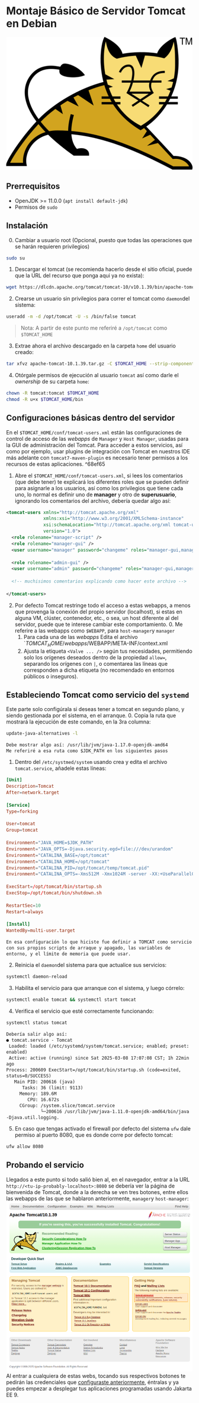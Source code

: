# Montaje Básico de Servidor Tomcat en Debian
![tomcat](./assets/tomcat.svg)

## Prerrequisitos
- OpenJDK >= 11.0.0 (`apt install default-jdk`)
- Permisos de `sudo`

## Instalación
0. Cambiar a usuario root (Opcional, puesto que todas las operaciones que se harán requieren privilegios)
```sh
sudo su
```
1. Descargar el tomcat (se recomienda hacerlo desde el sitio oficial, puede que la URL del recurso que ponga aqui ya no exista):
```sh
wget https://dlcdn.apache.org/tomcat/tomcat-10/v10.1.39/bin/apache-tomcat-10.1.39.tar.gz
```
2. Crearse un usuario sin privilegios para correr el tomcat como `daemon`del sistema:
```sh
useradd -m -d /opt/tomcat -U -s /bin/false tomcat
```

>Nota: A partir de este punto me referiré a `/opt/tomcat` como `$TOMCAT_HOME`

3. Extrae ahora el archivo descargado en la carpeta `home` del usuario creado:
```sh
tar xfvz apache-tomcat-10.1.39.tar.gz -C $TOMCAT_HOME --strip-components=1
```

4. Otórgale permisos de ejecución al usuario `tomcat` así como darle el *ownership* de su carpeta `home`:
```sh
chown -R tomcat:tomcat $TOMCAT_HOME
chmod -R u+x $TOMCAT_HOME/bin
```
## Configuraciones básicas dentro del servidor
En el `$TOMCAT_HOME/conf/tomcat-users.xml`  están las configuraciones de control de acceso de las *webapps* de `Manager` y `Host Manager`, usadas para la GUI de administración del Tomcat.
Para acceder a estos servicios, así como por ejemplo, usar plugins de integración con Tomcat en nuestros IDE más adelante con `tomcat7-maven-plugin` es necesario tener permisos a los recursos de estas aplicaciones. ^68ef65
1. Abre el `$TOMCAT_HOME/conf/tomcat-users.xml`, si lees los comentarios (que debe tener) te explicará los diferentes roles que se pueden definir para asignarle a los usuarios, así como los privilegios que tiene cada uno, lo normal es definir uno de **manager** y otro de **superusuario**, ignorando los comentarios del archivo, debería quedar algo así:
```xml
<tomcat-users xmlns="http://tomcat.apache.org/xml"
              xmlns:xsi="http://www.w3.org/2001/XMLSchema-instance"
              xsi:schemaLocation="http://tomcat.apache.org/xml tomcat-users.xsd"
              version="1.0">
  <role rolename="manager-script" />
  <role rolename="manager-gui" />
  <user username="manager" password="changeme" roles="manager-gui,manager-script" />

  <role rolename="admin-gui" />
  <user username="admin" password="changeme" roles="manager-gui,manager-script,admin-gui" />
  
  <!-- muchisimos comentarios explicando como hacer este archivo -->
  
</tomcat-users>
```
2. Por defecto Tomcat restringe todo el acceso a estas webapps, a menos que provenga la conexión del propio servidor (localhost), si estas en alguna VM, clúster, contenedor, etc., o sea, un host diferente al del servidor, puede que te interese cambiar este comportamiento.
	0. Me referire a las webapps como `$WEBAPP`, para `host-manager`y `manager`
	1. Para cada una de las *webapps* Edita el archivo `$TOMCAT_HOME/webapps/$WEBAPP/META-INF/context.xml
	2. Ajusta la etiqueta `<Valve ... />` según tus necesidades, permitiendo solo los orígenes deseados dentro de la propiedad `allow=`, separando los orígenes con `|`, o comentarea las líneas que corresponden a dicha etiqueta (no recomendado en entornos públicos o inseguros).
## Estableciendo Tomcat como servicio del `systemd`
Este parte solo configúrala si deseas tener a tomcat en segundo plano, y siendo gestionada por el sistema, en el arranque.
0. Copia la ruta que mostrará la ejecución de este comando, en la 3ra columna:
```sh
update-java-alternatives -l
```
	Debe mostrar algo así: /usr/lib/jvm/java-1.17.0-openjdk-amd64
	Me referiré a esa ruta como $JDK_PATH en los siguientes pasos
1. Dentro del `/etc/systmed/system` usando crea y edita el archivo `tomcat.service`, añadele estas líneas:
```toml
[Unit]
Description=Tomcat
After=network.target

[Service]
Type=forking

User=tomcat
Group=tomcat

Environment="JAVA_HOME=$JDK_PATH"
Environment="JAVA_OPTS=-Djava.security.egd=file:///dev/urandom"
Environment="CATALINA_BASE=/opt/tomcat"
Environment="CATALINA_HOME=/opt/tomcat"
Environment="CATALINA_PID=/opt/tomcat/temp/tomcat.pid"
Environment="CATALINA_OPTS=-Xms512M -Xmx1024M -server -XX:+UseParallelGC"

ExecStart=/opt/tomcat/bin/startup.sh
ExecStop=/opt/tomcat/bin/shutdown.sh

RestartSec=10
Restart=always

[Install]
WantedBy=multi-user.target
```

	En esa configuración lo que hiciste fue definir a TOMCAT como servicio con sus propios scripts de arraque y apagado, las variables de entorno, y el límite de memoria que puede usar.
2. Reinicia el `daemon`del sistema para que actualice sus servicios:
```sh
systemctl daemon-reload
```
3. Habilita el servicio para que arranque con el sistema, y luego córrelo:
```sh
systemctl enable tomcat && systemctl start tomcat
```
4. Verifica el servicio que esté correctamente funcionando:
```sh
systemctl status tomcat
```
	Debería salir algo así:
	● tomcat.service - Tomcat
	 Loaded: loaded (/etc/systemd/system/tomcat.service; enabled; preset: enabled)
	 Active: active (running) since Sat 2025-03-08 17:07:08 CST; 1h 22min ago
	Process: 200609 ExecStart=/opt/tomcat/bin/startup.sh (code=exited, status=0/SUCCESS)
	   Main PID: 200616 (java)
	      Tasks: 36 (limit: 9113)
	     Memory: 189.6M
	        CPU: 16.672s
	     CGroup: /system.slice/tomcat.service
	             └─200616 /usr/lib/jvm/java-1.11.0-openjdk-amd64/bin/java -Djava.util.logging.
5. En caso que tengas activado el firewall por defecto del sistema `ufw` dale permiso al puerto 8080, que es donde corre por defecto tomcat:
```sh
ufw allow 8080
```
## Probando el servicio
Llegados a este punto si todo salió bien al, en el navegador, entrar a la URL `http://<tu-ip-probably-localhost>:8080` se debería ver la página de bienvenida de Tomcat, donde a la derecha se ven tres botones, entre ellos las webapps de las que se hablaron anteriormente, `manager`y `host-manager`:
![Pasted image 20250308183555.png](assets/tomcat-web.png)
Al entrar a cualquiera de estas webs, tocando sus respectivos botones te pedirán las credenciales que [configuraste anteriormente](#^68ef65), éntralas y ya puedes empezar a desplegar tus aplicaciones programadas usando Jakarta EE 9.
